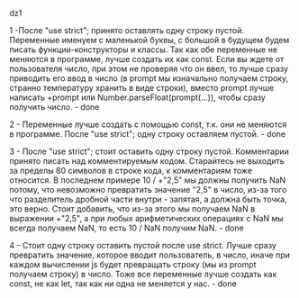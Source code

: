 dz1

1 -После "use strict"; принято оставлять одну строку пустой.
Переменные именуем с маленькой буквы, с большой в будущем будем писать функции-конструкторы и классы.
Так как обе переменные не меняются в программе, лучше создать их как const.
Если вы ждете от пользователя число, при этом не проверяя что он ввел, то лучше сразу приводить его ввод в число (в prompt мы изначально получаем строку, странно температуру хранить в виде строки), вместо prompt лучше написать +prompt или Number.parseFloat(prompt(...)), чтобы сразу получить число. - done

2 - Переменные лучше создать с помощью const, т.к. они не меняются в программе.
После "use strict"; одну строку оставляем пустой. - done

3 - После "use strict"; стоит оставить одну строку пустой.
Комментарии принято писать над комментируемым кодом.
Старайтесь не выходить за пределы 80 символов в строке кода, к комментариям тоже относится.
В последнем примере 10 / +"2,5" мы должны получить NaN потому, что невозможно превратить значение "2,5" в число, из-за того что разделитель дробной части внутри - запятая, а должна быть точка, это верно. Стоит добавить, что из-за этого мы получаем NaN в выражении +"2,5", а при любых арифметических операциях с NaN мы всегда получаем NaN, то есть 10 / NaN получим NaN. - done

4 - Стоит одну строку оставить пустой после use strict.
Лучше сразу превратить значение, которое вводит пользователь, в число, иначе при каждом вычислении js будет превращать строку (мы из prompt получаем строку) в число.
Тоже все переменные лучше создать как const, не как let, так как ни одна не меняется у нас. - done
 
